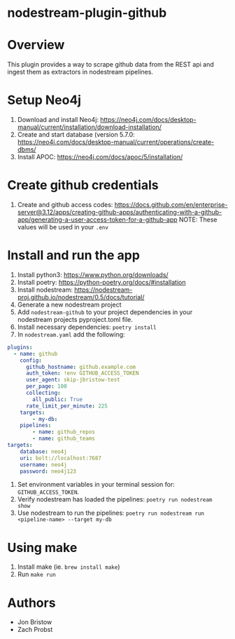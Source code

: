 # nodestream-plugin-github

# Overview
This plugin provides a way to scrape github data from the REST api and ingest
them as extractors in nodestream pipelines.


# Setup Neo4j
1. Download and install Neo4j: https://neo4j.com/docs/desktop-manual/current/installation/download-installation/
1. Create and start database (version 5.7.0: https://neo4j.com/docs/desktop-manual/current/operations/create-dbms/
1. Install APOC: https://neo4j.com/docs/apoc/5/installation/

# Create github credentials 
1. Create and github access codes: https://docs.github.com/en/enterprise-server@3.12/apps/creating-github-apps/authenticating-with-a-github-app/generating-a-user-access-token-for-a-github-app
NOTE: These values will be used in your `.env` 

# Install and run the app
1. Install python3: https://www.python.org/downloads/ 
1. Install poetry: https://python-poetry.org/docs/#installation 
1. Install nodestream: https://nodestream-proj.github.io/nodestream/0.5/docs/tutorial/
1. Generate a new nodestream project
1. Add `nodestream-github` to your project dependencies in your nodestream projects pyproject.toml file.
1. Install necessary dependencies: `poetry install`
1. In `nodestream.yaml` add the following:
```yaml
plugins:
  - name: github
    config:
      github_hostname: github.example.com
      auth_token: !env GITHUB_ACCESS_TOKEN
      user_agent: skip-jbristow-test
      per_page: 100
      collecting:
        all_public: True
      rate_limit_per_minute: 225
    targets:
        - my-db:
    pipelines:
        - name: github_repos
        - name: github_teams
targets:
    database: neo4j 
    uri: bolt://localhost:7687
    username: neo4j
    password: neo4j123
```
1. Set environment variables in your terminal session for: `GITHUB_ACCESS_TOKEN`.
1. Verify nodestream has loaded the pipelines: `poetry run nodestream show`
1. Use nodestream to run the pipelines: `poetry run nodestream run <pipeline-name> --target my-db`

# Using make
1. Install make (ie. `brew install make`)
1. Run `make run`


# Authors
* Jon Bristow
* Zach Probst
